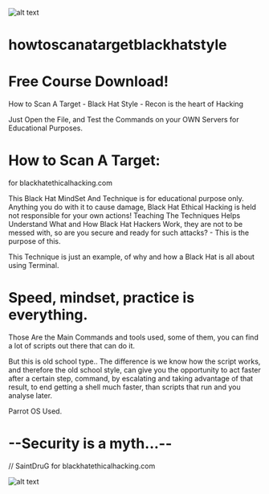 
![alt text](https://scontent.fnic3-1.fna.fbcdn.net/v/t1.0-9/19399654_301498383593857_6654125625657238679_n.jpg?oh=37993f8b71f5aa6303cddad595802727&oe=5AE63B26)


# howtoscanatargetblackhatstyle

# Free Course Download!

How to Scan A Target - Black Hat Style - Recon is the heart of Hacking

Just Open the File, and Test the Commands on your OWN Servers for Educational Purposes.

# How to Scan A Target:

for blackhatethicalhacking.com

This Black Hat MindSet And Technique is for educational purpose only.
Anything you do with it to cause damage, Black Hat Ethical Hacking is held
not responsible for your own actions! Teaching The Techniques Helps Understand
What and How Black Hat Hackers Work, they are not to be messed with, so are you secure
and ready for such attacks? - This is the purpose of this.

This Technique is just an example, of why and how a Black Hat is all about using Terminal.

# Speed, mindset, practice is everything.

Those Are the Main Commands and tools used, some of them, you can find a lot of scripts out there that can do it.

But this is old school type.. The difference is we know how the script works, and therefore the old school style, can give you the opportunity to act faster after a certain step, command, by escalating and taking advantage of that result, to end getting a shell much faster, than scripts that run and you analyse later.

Parrot OS Used.

# --Security is a myth...--

// SaintDruG for blackhatethicalhacking.com

![alt text](https://s-media-cache-ak0.pinimg.com/originals/1c/60/81/1c60812102b323ef2c3044aa5b8dcae8.png)

